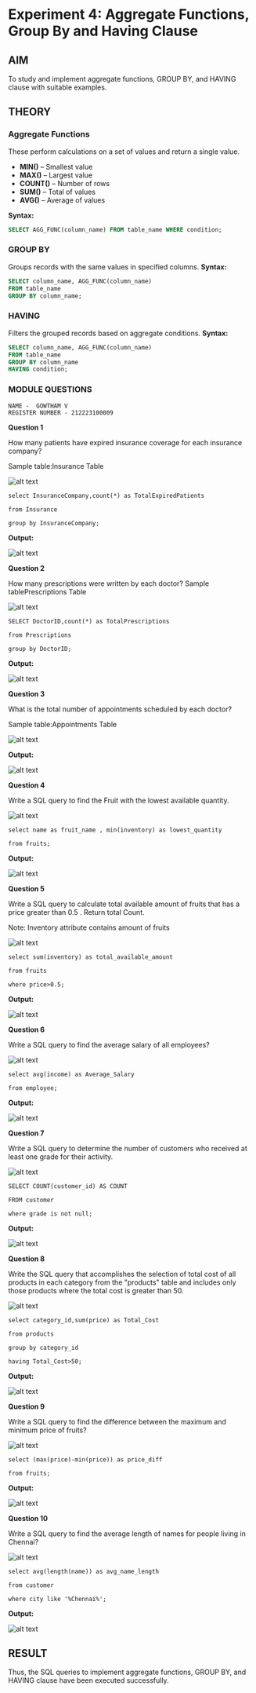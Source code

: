 # Experiment 4: Aggregate Functions, Group By and Having Clause

## AIM
To study and implement aggregate functions, GROUP BY, and HAVING clause with suitable examples.

## THEORY

### Aggregate Functions
These perform calculations on a set of values and return a single value.

- **MIN()** – Smallest value  
- **MAX()** – Largest value  
- **COUNT()** – Number of rows  
- **SUM()** – Total of values  
- **AVG()** – Average of values

**Syntax:**
```sql
SELECT AGG_FUNC(column_name) FROM table_name WHERE condition;
```
### GROUP BY
Groups records with the same values in specified columns.
**Syntax:**
```sql
SELECT column_name, AGG_FUNC(column_name)
FROM table_name
GROUP BY column_name;
```
### HAVING
Filters the grouped records based on aggregate conditions.
**Syntax:**
```sql
SELECT column_name, AGG_FUNC(column_name)
FROM table_name
GROUP BY column_name
HAVING condition;
```

### MODULE QUESTIONS
```
NAME -  GOWTHAM V
REGISTER NUMBER - 212223100009
```

**Question 1**

How many patients have expired insurance coverage for each insurance company?

Sample table:Insurance Table

![alt text](image.png)

```
select InsuranceCompany,count(*) as TotalExpiredPatients

from Insurance

group by InsuranceCompany;

```

**Output:**

![alt text](image-1.png)

**Question 2**

How many prescriptions were written by each doctor? Sample tablePrescriptions Table

![alt text](image-2.png)

```
SELECT DoctorID,count(*) as TotalPrescriptions

from Prescriptions

group by DoctorID;
```

**Output:**

![alt text](image-3.png)

**Question 3**

What is the total number of appointments scheduled by each doctor?

Sample table:Appointments Table

![alt text](image-4.png)

**Output:**

![alt text](image-5.png)

**Question 4**

Write a SQL query to find the Fruit with the lowest available quantity.

![alt text](image-6.png)

```
select name as fruit_name , min(inventory) as lowest_quantity

from fruits;
```

**Output:**

![alt text](image-7.png)

**Question 5**

Write a SQL query to calculate total available amount of fruits that has a price greater than 0.5 . Return total Count.

Note: Inventory attribute contains amount of fruits

![alt text](image-8.png)

```
select sum(inventory) as total_available_amount

from fruits

where price>0.5;
```

**Output:**

![alt text](image-9.png)

**Question 6**

Write a SQL query to find the average salary of all employees?

![alt text](image-10.png)

```
select avg(income) as Average_Salary

from employee;
```

**Output:**

![alt text](image-11.png)

**Question 7**

Write a SQL query to determine the number of customers who received at least one grade for their activity.

![alt text](image-12.png)

```
SELECT COUNT(customer_id) AS COUNT

FROM customer

where grade is not null;
```

**Output:**

![alt text](image-13.png)

**Question 8**

Write the SQL query that accomplishes the selection of total cost of all products in each category from the "products" table and includes only those products where the total cost is greater than 50.

![alt text](image-14.png)

```
select category_id,sum(price) as Total_Cost

from products

group by category_id

having Total_Cost>50;

```

**Output:**

![alt text](image-15.png)

**Question 9**

Write a SQL query to find the difference between the maximum and minimum price of fruits?

![alt text](image-16.png)

```
select (max(price)-min(price)) as price_diff

from fruits;
```

**Output:**

![alt text](image-17.png)

**Question 10**

Write a SQL query to find the average length of names for people living in Chennai?

![alt text](image-18.png)

```
select avg(length(name)) as avg_name_length

from customer

where city like '%Chennai%';

```

**Output:**

![alt text](image-19.png)

## RESULT
Thus, the SQL queries to implement aggregate functions, GROUP BY, and HAVING clause have been executed successfully.
